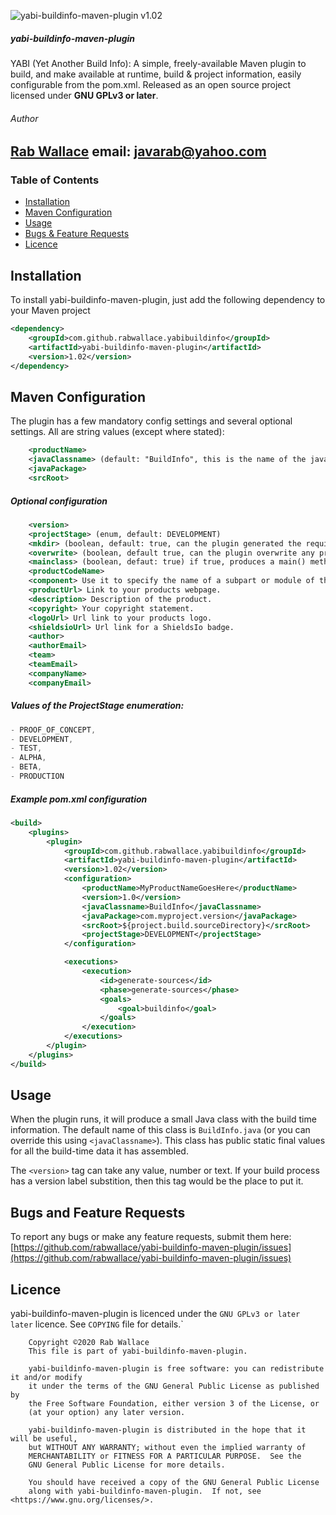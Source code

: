 ![yabi-buildinfo-maven-plugin v1.02](https://img.shields.io/badge/yabi--buildinfo--maven--plugin-v1.02-success)

##### yabi-buildinfo-maven-plugin
YABI (Yet Another Build Info): A simple, freely-available Maven plugin to build, and make available at runtime, build & project
information, easily configurable from the pom.xml. Released as an open source project licensed under <b>GNU GPLv3 or later</b>.

###### Author
[Rab Wallace](https://github.com/rabwallace)
email: javarab@yahoo.com
---

### Table of Contents ###
* [Installation](#installation)
* [Maven Configuration](#maven-configuration)
* [Usage](#usage)
* [Bugs & Feature Requests](#bugs-and-feature-requests)
* [Licence](#licence)


Installation
------------
To install yabi-buildinfo-maven-plugin, just add the following dependency to your Maven project
```xml
<dependency>
    <groupId>com.github.rabwallace.yabibuildinfo</groupId>
    <artifactId>yabi-buildinfo-maven-plugin</artifactId>
    <version>1.02</version>
</dependency>
```

Maven Configuration
-------------------

The plugin has a few mandatory config settings and several optional settings. All are string values (except where stated):

```xml
    <productName>
    <javaClassname> (default: "BuildInfo", this is the name of the java source file that will be generated)
    <javaPackage>
    <srcRoot>
```

##### Optional configuration
```xml
    <version>
    <projectStage> (enum, default: DEVELOPMENT)
    <mkdir> (boolean, default: true, can the plugin generated the required directory)
    <overwrite> (boolean, default true, can the plugin overwrite any previous buildinfo output)
    <mainclass> (boolean, defaut: true) if true, produces a main() method inside your BuildInfo class allowing you to say "java -jar myjar.jar" to get buildinfo data.
    <productCodeName>
    <component> Use it to specify the name of a subpart or module of the main product.
    <productUrl> Link to your products webpage.
    <description> Description of the product.
    <copyright> Your copyright statement.
    <logoUrl> Url link to your products logo.
    <shieldsioUrl> Url link for a ShieldsIo badge.
    <author>
    <authorEmail>
    <team>
    <teamEmail>
    <companyName>
    <companyEmail>
```

##### Values of the ProjectStage enumeration:
```java
- PROOF_OF_CONCEPT,
- DEVELOPMENT,
- TEST,
- ALPHA,
- BETA,
- PRODUCTION
```

##### Example pom.xml configuration
```xml
<build>
    <plugins>
        <plugin>
            <groupId>com.github.rabwallace.yabibuildinfo</groupId>
            <artifactId>yabi-buildinfo-maven-plugin</artifactId>
            <version>1.02</version>
            <configuration>
                <productName>MyProductNameGoesHere</productName>
                <version>1.0</version>
                <javaClassname>BuildInfo</javaClassname>
                <javaPackage>com.myproject.version</javaPackage>
                <srcRoot>${project.build.sourceDirectory}</srcRoot>
                <projectStage>DEVELOPMENT</projectStage>
            </configuration>

            <executions>
                <execution>
                    <id>generate-sources</id>
                    <phase>generate-sources</phase>
                    <goals>
                        <goal>buildinfo</goal>
                    </goals>
                </execution>
            </executions>
        </plugin>
    </plugins>
</build>
```

Usage
-----
When the plugin runs, it will produce a small Java class with the build time information. The default name of this
class is `BuildInfo.java` (or you can override this using `<javaClassname>`). This class has public static final values
for all the build-time data it has assembled.

The `<version>` tag can take any value, number or text. If your build process has a version label substition, then this tag would
be the place to put it.

Bugs and Feature Requests
-------------------------
To report any bugs or make any feature requests, submit them here:
[https://github.com/rabwallace/yabi-buildinfo-maven-plugin/issues](https://github.com/rabwallace/yabi-buildinfo-maven-plugin/issues)

Licence
-------
yabi-buildinfo-maven-plugin is licenced under the `GNU GPLv3 or later later` licence. See `COPYING` file for details.`

```text
    Copyright ©2020 Rab Wallace
    This file is part of yabi-buildinfo-maven-plugin.
 
    yabi-buildinfo-maven-plugin is free software: you can redistribute it and/or modify
    it under the terms of the GNU General Public License as published by
    the Free Software Foundation, either version 3 of the License, or
    (at your option) any later version.
 
    yabi-buildinfo-maven-plugin is distributed in the hope that it will be useful,
    but WITHOUT ANY WARRANTY; without even the implied warranty of
    MERCHANTABILITY or FITNESS FOR A PARTICULAR PURPOSE.  See the
    GNU General Public License for more details.
 
    You should have received a copy of the GNU General Public License
    along with yabi-buildinfo-maven-plugin.  If not, see <https://www.gnu.org/licenses/>.
```